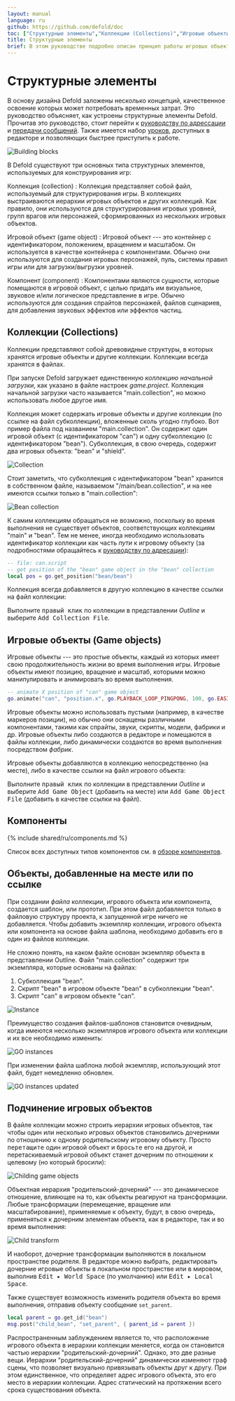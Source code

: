 ```yaml
---
layout: manual
language: ru
github: https://github.com/defold/doc
toc: ["Структурные элементы","Коллекции (Collections)","Игровые объекты (Game objects)","Компоненты","Объекты, добавленные на месте или по ссылке","Подчинение игровых объектов"]
title: Структурные элементы
brief: В этом руководстве подробно описан принцип работы игровых объектов, компонентов и коллекций.
---
```


#  Структурные элементы

В основу дизайна Defold заложены несколько концепций, качественное освоение которых может потребовать временных затрат. Это руководство объясняет, как устроены структурные элементы Defold. Прочитав это руководство, стоит перейти к [руководству по адрессации](/ru/manuals/addressing) и [передачи сообщений](/ru/manuals/message-passing). Также имеется набор [уроков](/tutorials/getting-started), доступных в редакторе и позволяющих быстрее приступить к работе.

![Building blocks](/manuals/images/building_blocks/building_blocks.png)

В Defold существуют три основных типа структурных элементов, используемых для конструирования игр:

Коллекция (collection)
: Коллекция представляет собой файл, используемый для структурирования игры. В коллекциях выстраиваются иерархии игровых объектов и других коллекций. Как правило, они используются для структурирования игровых уровней, групп врагов или персонажей, сформированных из нескольких игровых объектов.

Игровой объект (game object)
: Игровой объект --- это контейнер с идентификатором, положением, вращением и масштабом. Он используется в качестве контейнера с компонентами. Обычно они используются для создания игровых персонажей, пуль, системы правил игры или для загрузки/выгрузки уровней.

Компонент (сomponent)
: Компонентами являются сущности, которые помещаются в игровой объект, с целью придать им визуальное, звуковое и/или логическое представление в игре. Обычно используются для создания спрайтов персонажей, файлов сценариев, для добавления звуковых эффектов или эффектов частиц.

## Коллекции (Collections)

Коллекции представляют собой древовидные структуры, в которых хранятся игровые объекты и другие коллекции. Коллекции всегда хранятся в файлах.

При запуске Defold загружает единственную _коллекцию начальной загрузки_, как указано в файле настроек *game.project*. Коллекция начальной загрузки часто называется "main.collection", но можно использовать любое другое имя.

Коллекция может содержать игровые объекты и другие коллекции (по ссылке на файл субколлекции), вложенные сколь угодно глубоко. Вот пример файла под названием "main.collection". Он содержит один игровой объект (с идентификатором "can") и одну субколлекцию (с идентификатором "bean"). Субколлекция, в свою очередь, содержит два игровых объекта: "bean" и "shield".

![Collection](/manuals/images/building_blocks/collection.png)

Стоит заметить, что субколлекция с идентификатором "bean" хранится в собственном файле, называемом "/main/bean.collection", и на нее имеются ссылки только в "main.collection":

![Bean collection](/manuals/images/building_blocks/bean_collection.png)

К самим коллекциям обращаться не возможно, поскольку во время выполнения не существует объектов, соответствующих коллекциям "main" и "bean". Тем не менее, иногда необходимо использовать идентификатор коллекции как часть _пути_ к игровому объекту (за подробностями обращайтесь к [руководству по адресации](/ru/manuals/addressing)):

```lua
-- file: can.script
-- get position of the "bean" game object in the "bean" collection
local pos = go.get_position("bean/bean")
```

Коллекция всегда добавляется в другую коллекцию в качестве ссылки на файл коллекции:

Выполните <kbd>правый клик</kbd> по коллекции в представлении *Outline* и выберите <kbd>Add Collection File</kbd>.

## Игровые объекты (Game objects)

Игровые объекты --- это простые объекты, каждый из которых имеет свою продолжительность жизни во время выполнения игры. Игровые объекты имеют позицию, вращение и масштаб, которыми можно манипулировать и анимировать во время выполнения.

```lua
-- animate X position of "can" game object
go.animate("can", "position.x", go.PLAYBACK_LOOP_PINGPONG, 100, go.EASING_LINEAR, 1.0)
```

Игровые объекты можно использовать пустыми (например, в качестве маркеров позиции), но обычно они оснащены различными компонентами, такими как спрайты, звуки, скрипты, модели, фабрики и др. Игровые объекты либо создаются в редакторе и помещаются в файлы коллекции, либо динамически создаются во время выполнения посредством _фабрик_.

Игровые объекты добавляются в коллекцию непосредственно (на месте), либо в качестве ссылки на файл игрового объекта:

Выполните <kbd>правый клик</kbd> по коллекции в представлении *Outline* и выберите <kbd>Add Game Object</kbd> (добавить на месте) или <kbd>Add Game Object File</kbd> (добавить в качестве ссылки на файл).


## Компоненты

{% include shared/ru/components.md %}

Список всех доступных типов компонентов см. в [обзоре компонентов](/ru/manuals/components/).

## Объекты, добавленные на месте или по ссылке

При создании _файла_ коллекции, игрового объекта или компонента, создается шаблон, или прототип. При этом файл добавляется только в файловую структуру проекта, к запущенной игре ничего не добавляется. Чтобы добавить экземпляр коллекции, игрового объекта или компонента на основе файла шаблона, необходимо добавить его в один из файлов коллекции.

Не сложно понять, на каком файле основан экземпляр объекта в представлении Outline. Файл "main.collection" содержит три экземпляра, которые основаны на файлах:

1. Субколлекция "bean".
2. Скрипт "bean" в игровом объекте "bean" в субколлекции "bean".
3. Скрипт "can" в игровом объекте "can".

![Instance](/manuals/images/building_blocks/instance.png)

Преимущество создания файлов-шаблонов становится очевидным, когда имеются несколько экземпляров игрового объекта или коллекции и их все необходимо изменить:

![GO instances](/manuals/images/building_blocks/go_instance.png)

При изменении файла шаблона любой экземпляр, использующий этот файл, будет немедленно обновлен.

![GO instances updated](/manuals/images/building_blocks/go_instance2.png)

## Подчинение игровых объектов

В файле коллекции можно строить иерархии игровых объектов, так чтобы один или несколько игровых объектов становились дочерними по отношению к одному родительскому игровому объекту. Просто <kbd>перетащите</kbd> один игровой объект и <kbd>бросьте</kbd> его на другой, и перетаскиваемый игровой объект станет дочерним по отношении к целевому (но который бросили):

![Childing game objects](/manuals/images/building_blocks/childing.png)

Объектная иерархия "родительский-дочерний" --- это динамическое отношение, влияющее на то, как объекты реагируют на трансформации. Любые трансформации (перемещение, вращение или масштабирование), применяемые к объекту, будут, в свою очередь, применяться к дочерним элементам объекта, как в редакторе, так и во время выполнения:

![Child transform](/manuals/images/building_blocks/child_transform.png)

И наоборот, дочерние трансформации выполняются в локальном пространстве родителя. В редакторе можно выбрать, редактировать дочерние игровые объекты в локальном пространстве или в мировом, выполнив <kbd>Edit ▸ World Space</kbd> (по умолчанию) или <kbd>Edit ▸ Local Space</kbd>.

Также существует возможность изменить родителя объекта во время выполнения, отправив объекту сообщение `set_parent`.

```lua
local parent = go.get_id("bean")
msg.post("child_bean", "set_parent", { parent_id = parent })
```

<div class='important' markdown='1'>
Распространенным заблуждением является то, что расположение игрового объекта в иерархии коллекции меняется, когда он становится частью иерархии "родительский-дочерний". Однако, это две разные вещи. Иерархии "родительский-дочерний" динамически изменяют граф сцены, что позволяет визуально привязывать объекты друг к другу. При этом единственное, что определяет адрес игрового объекта, это его место в иерархии коллекции. Адрес статический на протяжении всего срока существования объекта.
</div>
